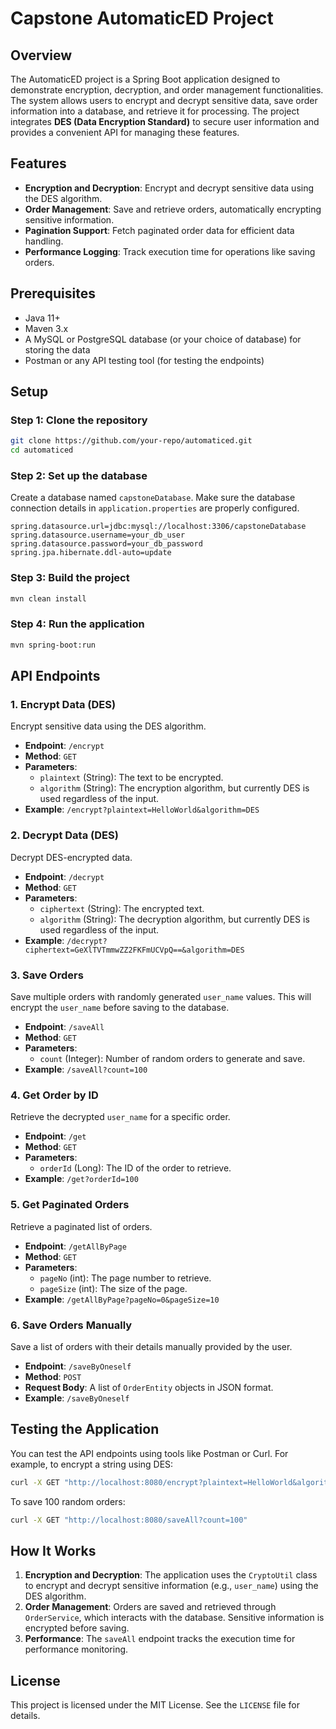 
# Capstone AutomaticED Project

## Overview
The AutomaticED project is a Spring Boot application designed to demonstrate encryption, decryption, and order management functionalities. The system allows users to encrypt and decrypt sensitive data, save order information into a database, and retrieve it for processing. The project integrates **DES (Data Encryption Standard)** to secure user information and provides a convenient API for managing these features.

## Features
- **Encryption and Decryption**: Encrypt and decrypt sensitive data using the DES algorithm.
- **Order Management**: Save and retrieve orders, automatically encrypting sensitive information.
- **Pagination Support**: Fetch paginated order data for efficient data handling.
- **Performance Logging**: Track execution time for operations like saving orders.

## Prerequisites
- Java 11+
- Maven 3.x
- A MySQL or PostgreSQL database (or your choice of database) for storing the data
- Postman or any API testing tool (for testing the endpoints)

## Setup

### Step 1: Clone the repository
```bash
git clone https://github.com/your-repo/automaticed.git
cd automaticed
```

### Step 2: Set up the database
Create a database named `capstoneDatabase`. Make sure the database connection details in `application.properties` are properly configured.

```properties
spring.datasource.url=jdbc:mysql://localhost:3306/capstoneDatabase
spring.datasource.username=your_db_user
spring.datasource.password=your_db_password
spring.jpa.hibernate.ddl-auto=update
```

### Step 3: Build the project
```bash
mvn clean install
```

### Step 4: Run the application
```bash
mvn spring-boot:run
```

## API Endpoints

### 1. Encrypt Data (DES)
Encrypt sensitive data using the DES algorithm.

- **Endpoint**: `/encrypt`
- **Method**: `GET`
- **Parameters**:
  - `plaintext` (String): The text to be encrypted.
  - `algorithm` (String): The encryption algorithm, but currently DES is used regardless of the input.
- **Example**: `/encrypt?plaintext=HelloWorld&algorithm=DES`

### 2. Decrypt Data (DES)
Decrypt DES-encrypted data.

- **Endpoint**: `/decrypt`
- **Method**: `GET`
- **Parameters**:
  - `ciphertext` (String): The encrypted text.
  - `algorithm` (String): The decryption algorithm, but currently DES is used regardless of the input.
- **Example**: `/decrypt?ciphertext=GeXlTVTmmwZZ2FKFmUCVpQ==&algorithm=DES`

### 3. Save Orders
Save multiple orders with randomly generated `user_name` values. This will encrypt the `user_name` before saving to the database.

- **Endpoint**: `/saveAll`
- **Method**: `GET`
- **Parameters**:
  - `count` (Integer): Number of random orders to generate and save.
- **Example**: `/saveAll?count=100`

### 4. Get Order by ID
Retrieve the decrypted `user_name` for a specific order.

- **Endpoint**: `/get`
- **Method**: `GET`
- **Parameters**:
  - `orderId` (Long): The ID of the order to retrieve.
- **Example**: `/get?orderId=100`

### 5. Get Paginated Orders
Retrieve a paginated list of orders.

- **Endpoint**: `/getAllByPage`
- **Method**: `GET`
- **Parameters**:
  - `pageNo` (int): The page number to retrieve.
  - `pageSize` (int): The size of the page.
- **Example**: `/getAllByPage?pageNo=0&pageSize=10`

### 6. Save Orders Manually
Save a list of orders with their details manually provided by the user.

- **Endpoint**: `/saveByOneself`
- **Method**: `POST`
- **Request Body**: A list of `OrderEntity` objects in JSON format.
- **Example**: `/saveByOneself`

## Testing the Application
You can test the API endpoints using tools like Postman or Curl. For example, to encrypt a string using DES:

```bash
curl -X GET "http://localhost:8080/encrypt?plaintext=HelloWorld&algorithm=DES"
```

To save 100 random orders:

```bash
curl -X GET "http://localhost:8080/saveAll?count=100"
```

## How It Works
1. **Encryption and Decryption**: The application uses the `CryptoUtil` class to encrypt and decrypt sensitive information (e.g., `user_name`) using the DES algorithm.
2. **Order Management**: Orders are saved and retrieved through `OrderService`, which interacts with the database. Sensitive information is encrypted before saving.
3. **Performance**: The `saveAll` endpoint tracks the execution time for performance monitoring.

## License
This project is licensed under the MIT License. See the `LICENSE` file for details.
